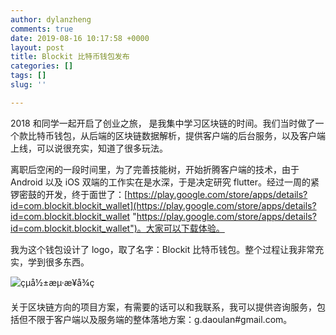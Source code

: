 ```yaml
---
author: dylanzheng
comments: true
date: 2019-08-16 10:17:58 +0000
layout: post
title: Blockit 比特币钱包发布
categories: []
tags: []
slug: ''

---
```

2018 和同学一起开启了创业之旅， 是我集中学习区块链的时间。我们当时做了一个款比特币钱包，从后端的区块链数据解析，提供客户端的后台服务，以及客户端上线，可以说很充实，知道了很多玩法。

离职后空闲的一段时间里，为了完善技能树，开始折腾客户端的技术，由于 Android 以及 iOS 双端的工作实在是水深，于是决定研究 flutter。经过一周的紧锣密鼓的开发，终于面世了：[https://play.google.com/store/apps/details?id=com.blockit.blockit_wallet](https://play.google.com/store/apps/details?id=com.blockit.blockit_wallet "https://play.google.com/store/apps/details?id=com.blockit.blockit_wallet")。大家可以下载体验。

我为这个钱包设计了 logo，取了名字：Blockit 比特币钱包。整个过程让我非常充实，学到很多东西。

![çµå½±æµ·æ¥å¾ç](https://lh3.googleusercontent.com/HXOPyNtAIKaROLg5jal3MSA0XxoNfYsa1mfP8KPxPQzREwyibuAacOjvUSta2Jj94Dk=s180-rw)

关于区块链方向的项目方案，有需要的话可以和我联系，我可以提供咨询服务，包括但不限于客户端以及服务端的整体落地方案：g.daoulan#gmail.com。